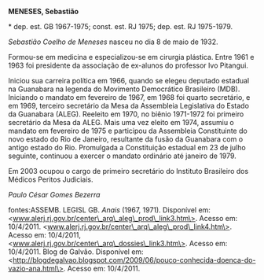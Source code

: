 **MENESES, Sebastião**

\* dep. est. GB 1967-1975; const. est. RJ 1975; dep. est. RJ 1975-1979.

*Sebastião Coelho de Meneses* nasceu no dia 8 de maio de 1932.

Formou-se em medicina e especializou-se em cirurgia plástica. Entre 1961
e 1963 foi presidente da associação de ex-alunos do professor Ivo
Pitangui.

Iniciou sua carreira política em 1966, quando se elegeu deputado
estadual na Guanabara na legenda do Movimento Democrático Brasileiro
(MDB). Iniciando o mandato em fevereiro de 1967, em 1968 foi quarto
secretário, e em 1969, terceiro secretário da Mesa da Assembleia
Legislativa do Estado da Guanabara (ALEG). Reeleito em 1970, no biênio
1971-1972 foi primeiro secretário da Mesa da ALEG. Mais uma vez eleito
em 1974, assumiu o mandato em fevereiro de 1975 e participou da
Assembleia Constituinte do novo estado do Rio de Janeiro, resultante da
fusão da Guanabara com o antigo estado do Rio. Promulgada a Constituição
estadual em 23 de julho seguinte, continuou a exercer o mandato
ordinário até janeiro de 1979.

Em 2003 ocupou o cargo de primeiro secretário do Instituto Brasileiro
dos Médicos Peritos Judiciais.

*Paulo César Gomes Bezerra*

fontes:ASSEMB. LEGISL GB. *Anais* (1967, 1971). Disponível em:
\<www.alerj.rj.gov.br/center\_arq\_aleg\_prod\_link3.htm\>. Acesso em:
10/4/2011. \<www.alerj.rj.gov.br/center\_arq\_aleg\_prod\_link4.htm\>.
Acesso em: 10/4/2011,
\<www.alerj.rj.gov.br/center\_arq\_dossies\_link3.htm\>. Acesso em:
10/4/2011. Blog de Galvão. Disponível em:
\<http://blogdegalvao.blogspot.com/2009/06/pouco-conhecida-doenca-do-vazio-ana.html\>.
Acesso em: 10/4/2011.
